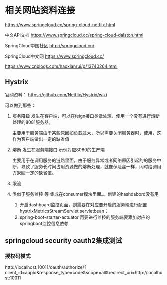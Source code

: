 # 相关网站资料连接
https://www.springcloud.cc/spring-cloud-netflix.html

中文API文档  https://www.springcloud.cc/spring-cloud-dalston.html

SpringCloud中国社区  http://springcloud.cn/

SpringCloud中文网  https://www.springcloud.cc/

https://www.cnblogs.com/haoxianrui/p/13740264.html

## Hystrix

官网资料：  https://github.com/Netflix/Hystrix/wiki

可以做到那些：
1. 服务降级  发生在客户端，可以在feign接口类做处理，使用一个没有进行熔断处理的8081服务器,
    
    主要用于服务端由于某些原因如负载过大，所以需要关闭服务器时，使用，这样为客户端做出一定的缺省值

2. 熔断   发生在服务端接口  示例对应8080的生产端

   主要用于在调用服务的链路里面，由于服务异常或者网络原因引起的的服务中断，导致了服务长时间占用资源做的熔断处理，就像保险丝一样，同时给调用方返回一定的缺省值。
3. 限流

4. 类似于服务监控 等 集成在consumer模块里面。。新建的hashdabord没有用

   1. 开启dashboard监控页面，则需要在对应要开启的服务端进行配置hystrixMetricsStreamServlet servletbean；
   2. spring-boot-starter-actuator 再要进行监控的服务端要添加对应的springboot监控信息依赖
   
## springcloud security oauth2集成测试
### 授权码模式
http://localhost:10011/oauth/authorize/?client_id=appid&response_type=code&scope=all&redirect_uri=http://localhost:10011   
